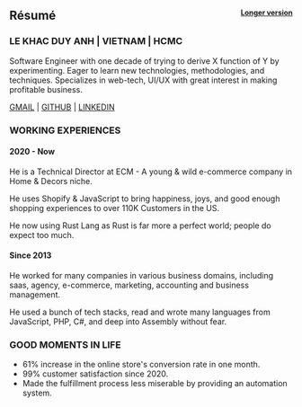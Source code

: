 ## Résumé <span style="font-size: 0.6em; float:right;">[Longer version](https://github.com/0xlkda/resume/resume-long-version.html)</span>

### LE KHAC DUY ANH | VIETNAM | HCMC

Software Engineer with one decade of trying to derive X function of Y by experimenting.
Eager to learn new technologies, methodologies, and techniques.
Specializes in web-tech, UI/UX with great interest in making profitable business.

[GMAIL](mailto:lekhacduyanh@gmail.com) | [GITHUB](https://github.com/0xlkda) | [LINKEDIN](https://www.linkedin.com/in/lkda/) 

### WORKING EXPERIENCES

#### 2020 - Now

He is a Technical Director at ECM - A young & wild e-commerce company in Home & Decors niche.

He uses Shopify & JavaScript to bring happiness, joys, and good enough shopping experiences to over 110K Customers in the US.

He now using Rust Lang as Rust is far more a perfect world; people do expect too much.

#### Since 2013

He worked for many companies in various business domains, including saas, agency, e-commerce, marketing, accounting and business management.

He used a bunch of tech stacks, read and wrote many languages from JavaScript, PHP, C#, and deep into Assembly without fear. 

### GOOD MOMENTS IN LIFE

- 61% increase in the online store's conversion rate in one month.
- 99% customer satisfaction since 2020.
- Made the fulfillment process less miserable by providing an automation system.
